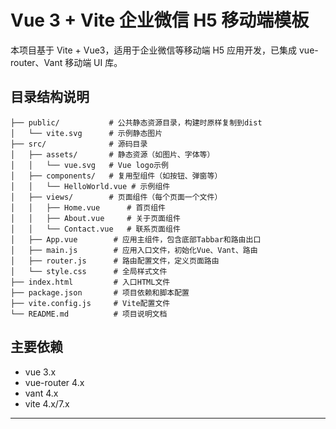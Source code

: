 # Vue 3 + Vite 企业微信 H5 移动端模板

本项目基于 Vite + Vue3，适用于企业微信等移动端 H5 应用开发，已集成 vue-router、Vant 移动端 UI 库。

## 目录结构说明

```
├── public/           # 公共静态资源目录，构建时原样复制到dist
│   └── vite.svg      # 示例静态图片
├── src/              # 源码目录
│   ├── assets/       # 静态资源（如图片、字体等）
│   │   └── vue.svg   # Vue logo示例
│   ├── components/   # 复用型组件（如按钮、弹窗等）
│   │   └── HelloWorld.vue # 示例组件
│   ├── views/        # 页面组件（每个页面一个文件）
│   │   ├── Home.vue      # 首页组件
│   │   ├── About.vue     # 关于页面组件
│   │   └── Contact.vue   # 联系页面组件
│   ├── App.vue        # 应用主组件，包含底部Tabbar和路由出口
│   ├── main.js        # 应用入口文件，初始化Vue、Vant、路由
│   ├── router.js      # 路由配置文件，定义页面路由
│   └── style.css      # 全局样式文件
├── index.html         # 入口HTML文件
├── package.json       # 项目依赖和脚本配置
├── vite.config.js     # Vite配置文件
└── README.md          # 项目说明文档
```

## 主要依赖

- vue 3.x
- vue-router 4.x
- vant 4.x
- vite 4.x/7.x

---
